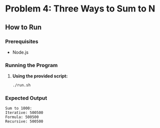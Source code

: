 # Problem 4: Three Ways to Sum to N

## How to Run

### Prerequisites
- Node.js

### Running the Program

1. **Using the provided script:**
   ```bash
   ./run.sh
   ```

### Expected Output
```
Sum to 1000:
Iterative: 500500
Formula: 500500
Recursive: 500500
```
